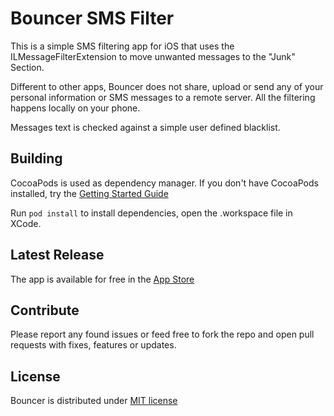Bouncer SMS Filter
=====================

This is a simple SMS filtering app for iOS that uses the ILMessageFilterExtension to move unwanted messages to the "Junk" Section.

Different to other apps, Bouncer does not share, upload or send any of your personal information or SMS messages to a remote server.   All the filtering happens locally on your phone.

Messages text is checked against a simple user defined blacklist.

Building
----------------------

CocoaPods is used as dependency manager.   If you don't have CocoaPods installed, try the [Getting Started Guide](https://guides.cocoapods.org/using/getting-started.html)

Run `pod install` to install dependencies, open the .workspace file in XCode.


Latest Release
----------------------

The app is available for free in the [App Store](https://apps.apple.com/us/app/bouncer-sms-block-list/id1457476313)


Contribute
----------------------

Please report any found issues or feed free to fork the repo and open pull requests with fixes, features or updates. 

License
----------------------

Bouncer is distributed under [MIT license](https://github.com/afterxleep/Bouncer/blob/master/LICENSE)

